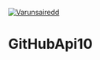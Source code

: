 [![Varunsairedd](https://circleci.com/gh/Varunsairedd/GitHubApi10.svg?style=svg)](https://app.circleci.com/pipelines/github/Varunsairedd/GitHubApi10?branch=HW05a_Mocking&filter=all)

# GitHubApi10